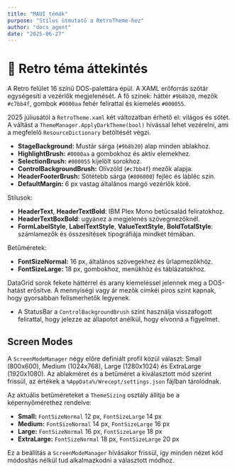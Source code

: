 ```yaml
---
title: "MAUI témák"
purpose: "Stílus útmutató a RetroTheme-hez"
author: "docs_agent"
date: "2025-06-27"
---
```


# 🎨 Retro téma áttekintés

A Retro felület 16 színű DOS-palettára épül. A XAML erőforrás szótár egységesíti a vezérlők megjelenését. A fő színek: háttér `#9b8b20`, mezők `#c7bb4f`, gombok `#0000aa` fehér felirattal és kiemelés `#000055`.

2025 júliusától a `RetroTheme.xaml` két változatban érhető el: világos és sötét. A váltást a `ThemeManager.ApplyDarkTheme(bool)` hívással lehet vezérelni, ami a megfelelő `ResourceDictionary` betöltését végzi.

- **StageBackground:** Mustár sárga (`#9b8b20`) alap minden ablakhoz.
- **HighlightBrush:** `#0000aa` a gombokhoz és aktív elemekhez.
- **SelectionBrush:** `#000055` kijelölt sorokhoz.
- **ControlBackgroundBrush:** Olívzöld (`#c7bb4f`) mezők alapja.
- **HeaderFooterBrush:** Sötétebb sárga (`#806000`) fejléc és lábléc szín.
- **DefaultMargin:** 6 px vastag általános margó vezérlők köré.

Stílusok:
- **HeaderText**, **HeaderTextBold**: IBM Plex Mono betűcsalád feliratokhoz.
- **HeaderTextBoxBold**: ugyanez a megjelenés szövegmezőknél.
- **FormLabelStyle**, **LabelTextStyle**, **ValueTextStyle**, **BoldTotalStyle**: számlamezők és összesítések tipográfiája mindkét témában.

Betűméretek:
- **FontSizeNormal:** 16 px, általános szövegekhez és űrlapmezőkhöz.
- **FontSizeLarge:** 18 px, gombokhoz, menükhöz és táblázatokhoz.

DataGrid sorok fekete háttérrel és arany kiemeléssel jelennek meg a DOS-hatást erősítve. A mennyiségi vagy ár mezők címkéi piros színt kapnak, hogy gyorsabban felismerhetők legyenek.

- A StatusBar a `ControlBackgroundBrush` színt használja visszafogott felirattal, hogy jelezze az állapotot anélkül, hogy elvonná a figyelmet.

## Screen Modes

A `ScreenModeManager` négy előre definiált profil közül választ:
Small (800x600), Medium (1024x768), Large (1280x1024) és ExtraLarge (1920x1080).
Az ablakméret és a betűméret a kiválasztott mód szerint frissül, az értékek a
`%AppData%/Wrecept/settings.json` fájlban tárolódnak.

Az aktuális betűméreteket a `ThemeSizing` osztály állítja be a képernyőmérethez
rendelve:

- **Small:** `FontSizeNormal` 12 px, `FontSizeLarge` 14 px
- **Medium:** `FontSizeNormal` 14 px, `FontSizeLarge` 16 px
- **Large:** `FontSizeNormal` 16 px, `FontSizeLarge` 18 px
- **ExtraLarge:** `FontSizeNormal` 18 px, `FontSizeLarge` 20 px

Ez a beállítás a `ScreenModeManager` hívásakor frissül, így minden nézet kód
módosítás nélkül tud alkalmazkodni a választott módhoz.
